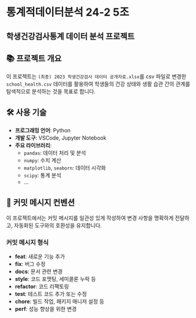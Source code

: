 # 통계적데이터분석 24-2 5조

## 학생건강검사통계 데이터 분석 프로젝트

## 📚 프로젝트 개요

이 프로젝트는 `(최종) 2023 학생건강검사 데이터 공개자료.xlsx`를 csv 파일로 변경한 `school_health.csv` 데이터를 활용하여 학생들의 건강 상태와 생활 습관 간의 관계를 탐색적으로 분석하는 것을 목표로 합니다.

## 🛠️ 사용 기술

- **프로그래밍 언어**: Python
- **개발 도구**: VSCode, Jupyter Notebook
- **주요 라이브러리**:
  - `pandas`: 데이터 처리 및 분석
  - `numpy`: 수치 계산
  - `matplotlib`, `seaborn`: 데이터 시각화
  - `scipy`: 통계 분석
  - ...

## 📝 커밋 메시지 컨벤션

이 프로젝트에서는 커밋 메시지를 일관성 있게 작성하여 변경 사항을 명확하게 전달하고, 자동화된 도구와의 호환성을 유지합니다.

### 커밋 메시지 형식

- **feat**: 새로운 기능 추가
- **fix**: 버그 수정
- **docs**: 문서 관련 변경
- **style**: 코드 포맷팅, 세미콜론 누락 등
- **refactor**: 코드 리팩토링
- **test**: 테스트 코드 추가 또는 수정
- **chore**: 빌드 작업, 패키지 매니저 설정 등
- **perf**: 성능 향상을 위한 변경
